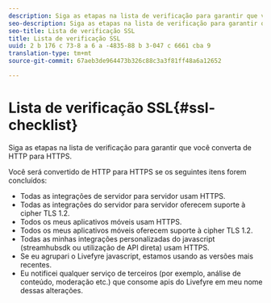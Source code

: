 ```yaml
---
description: Siga as etapas na lista de verificação para garantir que você converta de HTTP para HTTPS.
seo-description: Siga as etapas na lista de verificação para garantir que você converta de HTTP para HTTPS.
seo-title: Lista de verificação SSL
title: Lista de verificação SSL
uuid: 2 b 176 c 73-8 a 6 a -4835-88 b 3-047 c 6661 cba 9
translation-type: tm+mt
source-git-commit: 67aeb3de964473b326c88c3a3f81ff48a6a12652

---
```



# Lista de verificação SSL{#ssl-checklist}

Siga as etapas na lista de verificação para garantir que você converta de HTTP para HTTPS.

Você será convertido de HTTP para HTTPS se os seguintes itens forem concluídos:

* Todas as integrações de servidor para servidor usam HTTPS.
* Todas as integrações do servidor para servidor oferecem suporte à cipher TLS 1.2.
* Todos os meus aplicativos móveis usam HTTPS.
* Todos os meus aplicativos móveis oferecem suporte à cipher TLS 1.2.
* Todas as minhas integrações personalizadas do javascript (streamhubsdk ou utilização de API direta) usam HTTPS.
* Se eu agrupari o Livefyre javascript, estamos usando as versões mais recentes.
* Eu notificei qualquer serviço de terceiros (por exemplo, análise de conteúdo, moderação etc.) que consome apis do Livefyre em meu nome dessas alterações.

